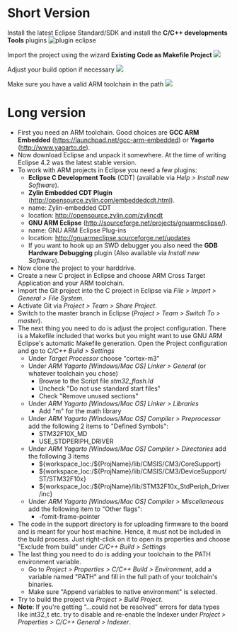 # Short Version
Install the latest Eclipse Standard/SDK and install the **C/C++ developments Tools** plugins
![plugin eclipse](http://i.imgur.com/IdJ8ki1.png)

Import the project using the wizard **Existing Code as Makefile Project**
![](http://i.imgur.com/XsVCwe2.png)

Adjust your build option if necessary
![](https://camo.githubusercontent.com/64a1d32400d6be64dd4b5d237df1e7f1b817f61b/687474703a2f2f692e696d6775722e636f6d2f6641306d30784d2e706e67)

Make sure you have a valid ARM toolchain in the path
![](http://i.imgur.com/dAbscJo.png)

# Long version
* First you need an ARM toolchain. Good choices are **GCC ARM Embedded** (https://launchpad.net/gcc-arm-embedded) or **Yagarto** (http://www.yagarto.de).
* Now download Eclipse and unpack it somewhere. At the time of writing Eclipse 4.2 was the latest stable version.
* To work with ARM projects in Eclipse you need a few plugins:
	+ **Eclipse C Development Tools** (CDT) (available via *Help > Install new Software*).
	+ **Zylin Embedded CDT Plugin** (http://opensource.zylin.com/embeddedcdt.html).
	 + name: Zylin-embedded CDT
	 + location: http://opensource.zylin.com/zylincdt
	+ **GNU ARM Eclipse** (http://sourceforge.net/projects/gnuarmeclipse/).
    + name: GNU ARM Eclipse Plug-ins
    + location: http://gnuarmeclipse.sourceforge.net/updates
	+ If you want to hook up an SWD debugger you also need the **GDB Hardware Debugging** plugin (Also available via *Install new Software*).
* Now clone the project to your harddrive.
* Create a new C project in Eclipse and choose ARM Cross Target Application and your ARM toolchain.
* Import the Git project into the C project in Eclipse via *File > Import > General > File System*.
* Activate Git via *Project > Team > Share Project*.
* Switch to the master branch in Eclipse (*Project > Team > Switch To > master*).
* The next thing you need to do is adjust the project configuration. There is a Makefile included that works but you might want to use GNU ARM Eclipse's automatic Makefile generation. Open the Project configuration and go to *C/C++ Build > Settings*
	* Under *Target Processor* choose "cortex-m3"
	* Under *ARM Yagarto [Windows/Mac OS] Linker > General* (or whatever toolchain you chose)
		+ Browse to the Script file *stm32_flash.ld*
		+ Uncheck "Do not use standard start files"
		+ Check "Remove unused sections"
	* Under *ARM Yagarto [Windows/Mac OS] Linker > Libraries*
		+ Add "m" for the math library
	* Under *ARM Yagarto [Windows/Mac OS] Compiler > Preprocessor* add the following 2 items to "Defined Symbols":
		+ STM32F10X_MD
		+ USE_STDPERIPH_DRIVER
	* Under *ARM Yagarto [Windows/Mac OS] Compiler > Directories* add the following 3 items
		+ ${workspace_loc:/${ProjName}/lib/CMSIS/CM3/CoreSupport}
		+ ${workspace_loc:/${ProjName}/lib/CMSIS/CM3/DeviceSupport/ST/STM32F10x}
		+ ${workspace_loc:/${ProjName}/lib/STM32F10x_StdPeriph_Driver/inc}
	* Under *ARM Yagarto [Windows/Mac OS] Compiler > Miscellaneous* add the following item to "Other flags":
		+ -fomit-frame-pointer
* The code in the support directory is for uploading firmware to the board and is meant for your host machine. Hence, it must not be included in the build process. Just right-click on it to open its properties and choose "Exclude from build" under *C/C++ Build > Settings*
* The last thing you need to do is adding your toolchain to the PATH environment variable.
	+ Go to *Project > Properties > C/C++ Build > Environment*, add a variable named "PATH" and fill in the full path of your toolchain's binaries.
	+ Make sure "Append variables to native environment" is selected.		   
* Try to build the project via *Project > Build Project*.
* **Note**: If you're getting "...could not be resolved" errors for data types like int32_t etc. try to disable and re-enable the Indexer under *Project > Properties > C/C++ General > Indexer*.
